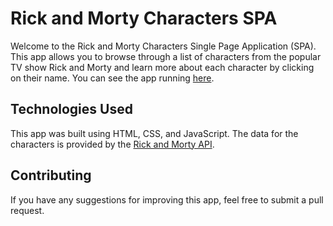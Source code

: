 # Rick and Morty Characters SPA

Welcome to the Rick and Morty Characters Single Page Application (SPA). This app allows you to browse through a list of characters from the popular TV show Rick and Morty and learn more about each character by clicking on their name. You can see the app running [here](https://abelarismendy.github.io/rick-morty-spa/).

## Technologies Used

This app was built using HTML, CSS, and JavaScript. The data for the characters is provided by the [Rick and Morty API](https://rickandmortyapi.com/).

## Contributing

If you have any suggestions for improving this app, feel free to submit a pull request.


